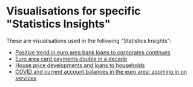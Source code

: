 # Visualisations for specific "Statistics Insights"

These are visualisations used in the following "Statistics Insights":
  - [Positive trend in euro area bank loans to corporates continues](insights-4)
  - [Euro area card payments double in a decade](insights-9)
  - [House price developments and loans to households](insights-13)
  - [COVID and current account balances in the euro area: zooming in on services](insights-14)
